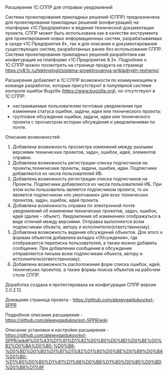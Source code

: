 Расширение 1С:СППР для отправки уведомлений

Система проектирования прикладных решений (СППР) предназначена для проектирования прикладных решений (конфигураций) на платформе «1С:Предприятие» и ведения технической документации проекта. СППР может быть использована как в качестве инструмента для проектирования новых информационных систем, разрабатываемых в среде «1С:Предприятия 8», так и для описания и документирования существующих систем, разработанных ранее без использования СППР.
Система проектирования прикладных решений разработана как конфигурация на платформе «1С:Предприятие 8.3».
Подробнее о 1С:СППР можно посмотреть на странице продукта на странице https://v8.1c.ru/tekhnologii/sistema-proektirovaniya-prikladnykh-resheniy/.

Расширение добавляет в 1С:СППР возможности по коммуникациям в команде разработки, которые присутствуют в популярной системе контроля ошибок Bugzilla (https://www.bugzilla.org), 
но отсутствуют в 1С:СППР:
* настраиваемые пользователем почтовые уведомления при изменении статуса ошибки, задачи, идеи или технического проекта;
* групповое обсуждение ошибки, задачи, идеи или технического проекта с просмотром истории обсуждения и уведомлениями по почте.

Описание возможностей:
1. Добавлена возможность просмотра изменений между разными версиями технических проектов, задач, ошибок, идей, элементов справки.
2. Добавлена возможность регистрации списка подписчиков на проекты,технические проекты, задачи, ошибки, идеи. Подписчики добавляются из числа пользователей ИБ.
3. Добавлена возможность регистрации списка подписчиков на Проекты. Подписчики добавляются из числа пользователей ИБ. При этом если пользователь является подписчиком проекта, то он является подписчиком «по умолчанию» для всех технических проектов, задач, ошибок, идей проекта.
4. Добавлена возможность оправки по электронной почте уведомлений об изменении технических проектов, задач, ошибок, идей (далее – объект). Уведомления об изменениях отображаться в виде отличий между версиями. Отправка выполняется всем подписчикам объекта, автору и исполнителю(ответственному).
5. Добавлена возможность ведения обсуждений объектов. Для этого к формам объектов добавлена вкладка «Обсуждения», где отображается переписка пользователей, а также можно добавить сообщение. При добавлении сообщения в обсуждение отправляются письма всем подписчикам объекта, автору и исполнителю(ответственному).
6. Добавлена возможность расположения форм списка ошибок, идей, технических проектов, а также формы поиска объектов на рабочем столе СППР.

Доработка создана и протестирована на конфигурации СППР версии 2.0.2.12.

Домашняя страница проекта - https://github.com/alexeygaidukov/ext-SPPR

Подробное описание расширения - https://github.com/alexeygaidukov/ext-SPPR/wiki

Описание установки и настройки расширения - https://github.com/alexeygaidukov/ext-SPPR/wiki#%D0%A3%D1%81%D1%82%D0%B0%D0%BD%D0%BE%D0%B2%D0%BA%D0%B0-%D0%B8-%D0%BD%D0%B0%D1%81%D1%82%D1%80%D0%BE%D0%B9%D0%BA%D0%B0-%D1%80%D0%B0%D1%81%D1%88%D0%B8%D1%80%D0%B5%D0%BD%D0%B8%D1%8F
